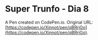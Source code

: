 # Super Trunfo - Dia 8

A Pen created on CodePen.io. Original URL: [https://codepen.io/Xinnot/pen/qBRrjGo](https://codepen.io/Xinnot/pen/qBRrjGo).


